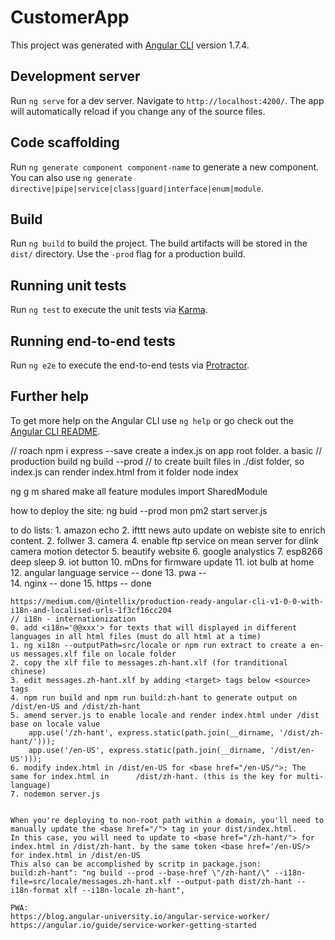 # CustomerApp

This project was generated with [Angular CLI](https://github.com/angular/angular-cli) version 1.7.4.

## Development server

Run `ng serve` for a dev server. Navigate to `http://localhost:4200/`. The app will automatically reload if you change any of the source files.

## Code scaffolding

Run `ng generate component component-name` to generate a new component. You can also use `ng generate directive|pipe|service|class|guard|interface|enum|module`.

## Build

Run `ng build` to build the project. The build artifacts will be stored in the `dist/` directory. Use the `-prod` flag for a production build.

## Running unit tests

Run `ng test` to execute the unit tests via [Karma](https://karma-runner.github.io).

## Running end-to-end tests

Run `ng e2e` to execute the end-to-end tests via [Protractor](http://www.protractortest.org/).

## Further help

To get more help on the Angular CLI use `ng help` or go check out the [Angular CLI README](https://github.com/angular/angular-cli/blob/master/README.md).

// roach
npm i express --save
create a index.js on app root folder. a basic 
// production build
ng build --prod   // to create built files in ./dist folder, so index.js can render index.html from it folder
node index

ng g m shared
make all feature modules import SharedModule

how to deploy the site:
    ng buid --prod
    mon
    pm2 start server.js


to do lists:
    1. amazon echo
    2. ifttt news auto update on webiste site to enrich content.
    2. follwer
    3. camera
    4. enable ftp service on mean server for dlink camera motion detector
    5. beautify website
    6. google analystics
    7. esp8266 deep sleep 
    9. iot button
    10. mDns for firmware update
    11. iot bulb at home 
    12. angular language service -- done
    13. pwa --  
    14. nginx -- done
    15. https -- done

    https://medium.com/@intellix/production-ready-angular-cli-v1-0-0-with-i18n-and-localised-urls-1f3cf16cc204
    // i18n - internationization
    0. add <i18n='@@xxx'> for texts that will displayed in different languages in all html files (must do all html at a time)
    1. ng xi18n --outputPath=src/locale or npm run extract to create a en-us messages.xlf file on locale folder
    2. copy the xlf file to messages.zh-hant.xlf (for tranditional chinese)
    3. edit messages.zh-hant.xlf by adding <target> tags below <source> tags
    4. npm run build and npm run build:zh-hant to generate output on /dist/en-US and /dist/zh-hant
    5. amend server.js to enable locale and render index.html under /dist base on locale value
        app.use('/zh-hant', express.static(path.join(__dirname, '/dist/zh-hant/')));
        app.use('/en-US', express.static(path.join(__dirname, '/dist/en-US')));
    6. modify index.html in /dist/en-US for <base href="/en-US/">; The same for index.html in      /dist/zh-hant. (this is the key for multi-language)
    7. nodemon server.js


    When you're deploying to non-root path within a domain, you'll need to manually update the <base href="/"> tag in your dist/index.html.
    In this case, you will need to update to <base href="/zh-hant/"> for index.html in /dist/zh-hant. by the same token <base href='/en-US/> for index.html in /dist/en-US
    This also can be accomplished by scritp in package.json:
    build:zh-hant": "ng build --prod --base-href \"/zh-hant/\" --i18n-file=src/locale/messages.zh-hant.xlf --output-path dist/zh-hant --i18n-format xlf --i18n-locale zh-hant",
    
    PWA:
    https://blog.angular-university.io/angular-service-worker/
    https://angular.io/guide/service-worker-getting-started
